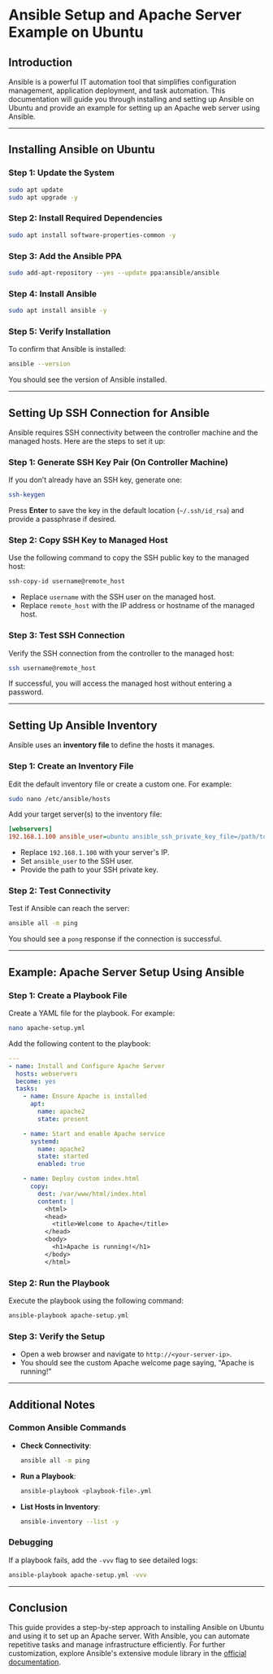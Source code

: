 # Ansible Setup and Apache Server Example on Ubuntu

## Introduction
Ansible is a powerful IT automation tool that simplifies configuration management, application deployment, and task automation. This documentation will guide you through installing and setting up Ansible on Ubuntu and provide an example for setting up an Apache web server using Ansible.

---

## Installing Ansible on Ubuntu

### Step 1: Update the System
```bash
sudo apt update
sudo apt upgrade -y
```

### Step 2: Install Required Dependencies
```bash
sudo apt install software-properties-common -y
```

### Step 3: Add the Ansible PPA
```bash
sudo add-apt-repository --yes --update ppa:ansible/ansible
```

### Step 4: Install Ansible
```bash
sudo apt install ansible -y
```

### Step 5: Verify Installation
To confirm that Ansible is installed:
```bash
ansible --version
```
You should see the version of Ansible installed.

---

## Setting Up SSH Connection for Ansible

Ansible requires SSH connectivity between the controller machine and the managed hosts. Here are the steps to set it up:

### Step 1: Generate SSH Key Pair (On Controller Machine)
If you don’t already have an SSH key, generate one:
```bash
ssh-keygen 
```
Press **Enter** to save the key in the default location (`~/.ssh/id_rsa`) and provide a passphrase if desired.

### Step 2: Copy SSH Key to Managed Host
Use the following command to copy the SSH public key to the managed host:
```bash
ssh-copy-id username@remote_host
```
- Replace `username` with the SSH user on the managed host.
- Replace `remote_host` with the IP address or hostname of the managed host.

### Step 3: Test SSH Connection
Verify the SSH connection from the controller to the managed host:
```bash
ssh username@remote_host
```
If successful, you will access the managed host without entering a password.

---

## Setting Up Ansible Inventory

Ansible uses an **inventory file** to define the hosts it manages.

### Step 1: Create an Inventory File
Edit the default inventory file or create a custom one. For example:
```bash
sudo nano /etc/ansible/hosts
```

Add your target server(s) to the inventory file:
```ini
[webservers]
192.168.1.100 ansible_user=ubuntu ansible_ssh_private_key_file=/path/to/private/key
```

- Replace `192.168.1.100` with your server's IP.
- Set `ansible_user` to the SSH user.
- Provide the path to your SSH private key.

### Step 2: Test Connectivity
Test if Ansible can reach the server:
```bash
ansible all -m ping
```
You should see a `pong` response if the connection is successful.

---

## Example: Apache Server Setup Using Ansible

### Step 1: Create a Playbook File
Create a YAML file for the playbook. For example:
```bash
nano apache-setup.yml
```

Add the following content to the playbook:
```yaml
---
- name: Install and Configure Apache Server
  hosts: webservers
  become: yes
  tasks:
    - name: Ensure Apache is installed
      apt:
        name: apache2
        state: present

    - name: Start and enable Apache service
      systemd:
        name: apache2
        state: started
        enabled: true

    - name: Deploy custom index.html
      copy:
        dest: /var/www/html/index.html
        content: |
          <html>
          <head>
            <title>Welcome to Apache</title>
          </head>
          <body>
            <h1>Apache is running!</h1>
          </body>
          </html>
```

### Step 2: Run the Playbook
Execute the playbook using the following command:
```bash
ansible-playbook apache-setup.yml
```

### Step 3: Verify the Setup
- Open a web browser and navigate to `http://<your-server-ip>`.
- You should see the custom Apache welcome page saying, "Apache is running!"

---

## Additional Notes

### Common Ansible Commands
- **Check Connectivity**: 
  ```bash
  ansible all -m ping
  ```
- **Run a Playbook**: 
  ```bash
  ansible-playbook <playbook-file>.yml
  ```
- **List Hosts in Inventory**: 
  ```bash
  ansible-inventory --list -y
  ```

### Debugging
If a playbook fails, add the `-vvv` flag to see detailed logs:
```bash
ansible-playbook apache-setup.yml -vvv
```

---

## Conclusion
This guide provides a step-by-step approach to installing Ansible on Ubuntu and using it to set up an Apache server. With Ansible, you can automate repetitive tasks and manage infrastructure efficiently. For further customization, explore Ansible's extensive module library in the [official documentation](https://docs.ansible.com/).
